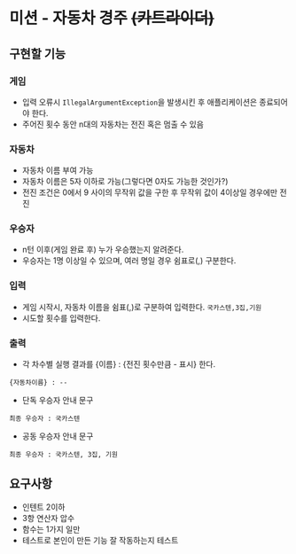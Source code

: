 # 미션 - 자동차 경주 ~~(카트라이더)~~

## 구현할 기능


### 게임
- 입력 오류시 `IllegalArgumentException`을 발생시킨 후 애플리케이션은 종료되어야 한다.
- 주어진 횟수 동안 n대의 자동차는 전진 혹은 멈출 수 있음

### 자동차
- 자동차 이름 부여 가능
- 자동차 이름은 5자 이하로 가능(그렇다면 0자도 가능한 것인가?)
- 전진 조건은 0에서 9 사이의 무작위 값을 구한 후 무작위 값이 4이상일 경우에만 전진

### 우승자
- n턴 이후(게임 완료 후) 누가 우승했는지 알려준다.
- 우승자는 1명 이상일 수 있으며, 여러 명일 경우 쉼표로(,) 구분한다.

### 입력
- 게임 시작시, 자동차 이름을 쉼표(,)로 구분하여 입력한다.
`국카스텐,3집,기원`
- 시도할 횟수를 입력한다.

### 출력
- 각 차수별 실행 결과를 {이름} : {전진 횟수만큼 - 표시} 한다.
```
{자동차이름} : --
```
- 단독 우승자 안내 문구
```
최종 우승자 : 국카스텐
```
- 공동 우승자 안내 문구
```
최종 우승자 : 국카스텐, 3집, 기원
```







## 요구사항
- 인텐트 2이하
- 3항 연산자 압수
- 함수는 1가지 일만
- 테스트로 본인이 만든 기능 잘 작동하는지 테스트